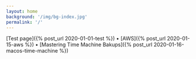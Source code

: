 ```yaml
---
layout: home
background: '/img/bg-index.jpg'
permalink: '/'
---
```


[Test page]({% post_url 2020-01-01-test %})
• 
[AWS]({% post_url 2020-01-15-aws %})
•
[Mastering Time Machine Bakups]({% post_url 2020-01-16-macos-time-machine %})

